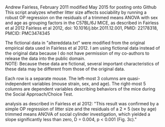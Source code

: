 Andrew Fairless, February 2011
modified May 2015 for posting onto Github
This script analyzes whether litter size affects sociability by running a
robust OP regression on the residuals of a trimmed means ANOVA with sex and 
age as grouping factors in the C57BL/6J MICE, as described in Fairless et al 2012
Fairless et al 2012, doi: 10.1016/j.bbr.2011.12.001, PMID:  22178318, PMCID:  PMC3474345

The fictional data in "altereddata.txt" were modified from the original 
empirical data used in Fairless et al 2012.
I am using fictional data instead of the original data because I do not have 
permission of my co-authors to release the data into the public domain.  
NOTE:  Because these data are fictional, several important characteristics of
these data may be different from those of the original data.

Each row is a separate mouse.
The left-most 3 columns are quasi-independent variables (mouse strain, sex, and age).
The right-most 5 columns are dependent variables describing behaviors of the
mice during the Social Approach/Choice Test.

analysis as described in Fairless et al 2012:
"This result was confirmed by a simple OP regression of litter size and the
residuals of a 2 × 5 (sex by age) trimmed means ANOVA of social cylinder 
investigation, which yielded a slope significantly less than zero, D = 0.004, 
p < 0.001 (Fig. 3c)."
